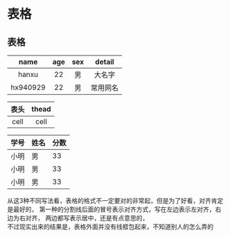 表格
===
表格
---
| name | age | sex | detail |
|:---:|:---:|:---:|:---:|
|hanxu|22|男|大名字|
|hx940929|22|男|常用网名|


|表头|thead|
|:---:|:---:
cell|cell

|学号|姓名|分数
-|-|-
小明|男|33
小明|男|33
小明|男|33

从这3种不同写法看，表格的格式不一定要对的非常起，但是为了好看，对齐肯定是最好的，
第一种的分割线后面的冒号表示对齐方式，写在左边表示左对齐，右边为右对齐，
两边都写表示居中，还是有点意思的，   
不过现实出来的结果是，表格外面并没有线框包起来，不知道别人的怎么弄的